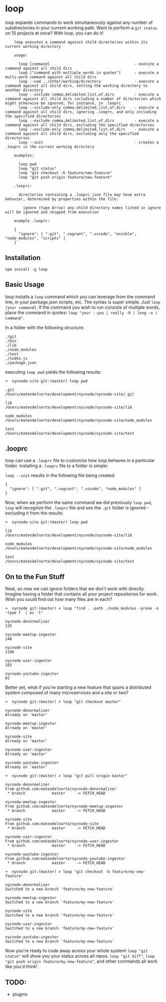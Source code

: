 # loop

loop expands commands to work simultaneously against any number of subdirectories in your current working path. Want to perform a `git status` on 15 projects at once? With loop, you can do it!

```
    loop executes a command against child directories within its current working directory

    usage:

      loop [command]                                      - execute a command against all child dirs
      loop ["command with multiple words in quotes"]      - execute a multi-word command against all child dirs
      loop --cwd ../other/working/directory               - execute a command against all child dirs, setting the working directory to another directory
      loop --include comma,delimited,list,of,dirs         - execute a command against all child dirs including a number of directories which might otherwise be ignored, for instance, in .looprc
      loop --include-only comma,delimited,list,of,dirs    - execute a command against all child dirs, ignoring .looprc, and only including the specified directories
      loop --exclude comma,delimited,list,of,dirs         - execute a command against all child dirs, excluding the specified directories
      loop --exclude-only comma,delimited,list,of,dirs    - execute a command against all child dirs, excluding only the specified directories
      loop --init                                         - creates a .looprc in the current working directory

    examples:

      loop pwd
      loop "git status"
      loop "git checkout -b feature/new-feature"
      loop "git push origin feature/new-feature"

    .looprc:

      directories containing a .looprc json file may have extra behavior, determined by properties within the file:

        ignore (type Array) any child directory names listed in ignore will be ignored and skipped from execution

    example .looprc:

    {
      "ignore": [ ".git", ".vagrant", ".vscode", "ansible", "node_modules", "scripts" ]
    }
```

## Installation

`npm install -g loop`

## Basic Usage

loop installs a `loop` command which you can leverage from the command line, in your package.json scripts, etc. The syntax is super simple. Just `loop [your command]`. If the command you wish to run consists of multiple words, place the command in quotes: `loop "your --you | really -R | long -o | command"`. 

In a folder with the following structure: 
```
./git
./bin
./lib
./node_modules
./test
./index.js
./package.json
```

executing `loop pwd` yields the following results: 
```
➜  nycnode-site git:(master) loop pwd

.git
/Users/mateodelnorte/development/nycnode/nycnode-site/.git

lib
/Users/mateodelnorte/development/nycnode/nycnode-site/lib

node_modules
/Users/mateodelnorte/development/nycnode/nycnode-site/node_modules

test
/Users/mateodelnorte/development/nycnode/nycnode-site/test
```

## .looprc

loop can use a `.looprc` file to customize how loop behaves in a particular folder. Installing a `.looprc` file to a folder is simple: 

`loop --init` results in the following file being created: 

```
{
  "ignore": [ ".git", ".vagrant", ".vscode", "node_modules" ]
}
```

Now, when we perform the same command we did previously `loop pwd`, `loop` will recognize the `.looprc` file and see the `.git` folder is ignored - excluding it from the results: 
```
➜  nycnode-site git:(master) loop pwd

lib
/Users/mateodelnorte/development/nycnode/nycnode-site/lib

node_modules
/Users/mateodelnorte/development/nycnode/nycnode-site/node_modules

test
/Users/mateodelnorte/development/nycnode/nycnode-site/test
```

## On to the Fun Stuff

Neat, so now we can ignore folders that we don't work with directly. Imagine having a folder that contains all your project repositories for work. Wish you could find out how many files are in each? 
```
➜  nycnode git:(master) ✗ loop "find . -path ./node_modules -prune -o -type f  | wc -l"

nycnode-denormalizer
125

nycnode-meetup-ingestor
148

nycnode-site
1106

nycnode-user-ingestor
103

nycnode-youtube-ingestor
81
```

Better yet, what if you're starting a new feature that spans a distributed system composed of many microservices and a site or two? 

```
➜  nycnode git:(master) ✗ loop "git checkout master"

nycnode-denormalizer
Already on 'master'

nycnode-meetup-ingestor
Already on 'master'

nycnode-site
Already on 'master'

nycnode-user-ingestor
Already on 'master'

nycnode-youtube-ingestor
Already on 'master'

➜  nycnode git:(master) ✗ loop "git pull origin master"

nycnode-denormalizer
From github.com:mateodelnorte/nycnode-denormalizer
 * branch            master     -> FETCH_HEAD

nycnode-meetup-ingestor
From github.com:mateodelnorte/nycnode-meetup-ingestor
 * branch            master     -> FETCH_HEAD

nycnode-site
From github.com:mateodelnorte/nycnode-site
 * branch            master     -> FETCH_HEAD

nycnode-user-ingestor
From github.com:mateodelnorte/nycnode-user-ingestor
 * branch            master     -> FETCH_HEAD

nycnode-youtube-ingestor
From github.com:mateodelnorte/nycnode-youtube-ingestor
 * branch            master     -> FETCH_HEAD
 
➜  nycnode git:(master) ✗ loop "git checkout -b feature/my-new-feature"

nycnode-denormalizer
Switched to a new branch 'feature/my-new-feature'

nycnode-meetup-ingestor
Switched to a new branch 'feature/my-new-feature'

nycnode-site
Switched to a new branch 'feature/my-new-feature'

nycnode-user-ingestor
Switched to a new branch 'feature/my-new-feature'

nycnode-youtube-ingestor
Switched to a new branch 'feature/my-new-feature'
```

Now you're ready to code away across your whole system! `loop "git status"` will show you your status across all repos. `loop "git diff"`, `loop "git push origin feature/my-new-feature"`, and other commands all work like you'd think!

## TODO: 
- plugins
